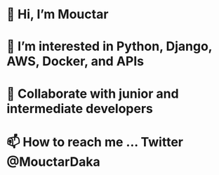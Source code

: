 # 👋 Hi, I’m Mouctar
# 👀 I’m interested in Python, Django, AWS, Docker, and APIs
# 💞️ Collaborate with junior and intermediate developers
# 📫 How to reach me ... Twitter @MouctarDaka

<!---
MUK94/MUK94 is a ✨ special ✨ repository because its `README.md` (this file) appears on your GitHub profile.
You can click the Preview link to take a look at your changes.
--->
